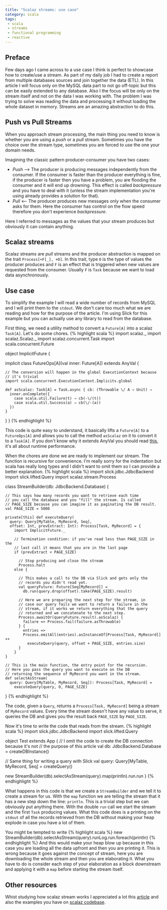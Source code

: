 ```yaml
---
title: "Scalaz streams: use case"
category: scala
tags:
 - scala
 - streams
 - functional programming
 - reactive
---
```


## Preface

Few days ago I came across to a use case I think is perfect to showcase how to create/use a stream. As part of my daily job I had to create a report from multiple databases sources and join together the data (ETL). In this article I will focus only on the MySQL data part to not go off-topic but this can be easily extended to any database. Also I the focus will be only on the stream itself and not on the data I was working with. The problem I was trying to solve was reading the data and processing it without loading the whole dataset in memory. Streams are an amazing abstraction to do this.

## Push vs Pull Streams
When you approach stream processing, the main thing you need to know is whether you are using a _push_ or a _pull_ stream. Sometimes you have the choice over the stream type, sometimes you are forced to use the one your domain needs.

Imagining the classic pattern producer-consumer you have two cases:

  - _Push_ --> The producer is producing messages independently from the consumer. If the consumer is faster than the producer everything is fine, if the producer is faster then you have a problem, you are flooding the consumer and it will end up drowning. This effect is called _backpressure_ and you have to deal with it (unless the stream implementation you're using already provides a solution for that).
  - _Pull_ <-- The producer produces new messages only when the consumer asks for them. Here the consumer has control on the flow speed therefore you don't experience _backpressure_.

Here I referred to messages as the values that your stream produces but obviously it can contain anything.

## Scalaz streams
Scalaz streams are _pull_ streams and the producer abstraction is mapped on the trait `Process[+F[_], +O]`. In this trait, type `O` is the type of values the producer produces and `F` is an effect that is triggered when new values are requested from the consumer. Usually `F` is `Task` because we want to load data asynchronously.

## Use case
To simplify the example I will read a wide number of records from MySQL and I will print them to the `stdout`. We don't care too much what we are reading and how for the purpose of the article. I'm using Slick for this example but you can actually use any library to read from the database.

First thing, we need a utility method to convert a `Future[A]` into a scalaz `Task[A]`. Let's do some chores.
{% highlight scala %}
import scalaz._
import scalaz.Scalaz._
import scalaz.concurrent.Task
import scala.concurrent.Future

object ImplicitFuture {

  implicit class FutureOps[A](val inner: Future[A]) extends AnyVal {

    // The conversion will happen in the global ExecutionContext because
    // it's trivial
    import scala.concurrent.ExecutionContext.Implicits.global

    def asScalaz: Task[A] = Task.async { cb: (Throwable \/ A ⇒ Unit) ⇒
      inner.onComplete({
        case scala.util.Failure(t) ⇒ cb(-\/(t))
        case scala.util.Success(a) ⇒ cb(\/-(a))
      })
    }
  }
}
{% endhighlight %}

This code is quite easy to understand, it basically lifts a `Future[A]` to a `FutureOps[A]` and allows you to call the method `asScalaz` on it to convert it to a `Task[A]`. If you don't know why it extends AnyVal you should read [this](http://www.scala-lang.org/api/current/index.html#scala.AnyVal), it's all about runtime performance.

When the chores are done we are ready to implement our stream. The function is recursive for convenience. I'm really sorry for the indentation but scala has really long types and I didn't want to omit them so I can provide a better explanation.
{% highlight scala %}
import slick.jdbc.JdbcBackend
import slick.lifted.Query
import scalaz.stream.Process

class StreamBuilder(db: JdbcBackend.Database) {

    // This says how many records you want to retrieve each time
    // you call the database and you "fill" the stream. Is called
    // PAGE_SIZE because you can imagine it as paginating the DB result.
    val PAGE_SIZE = 5000

    private[this] def executeQuery(
      query: Query[MyTable, MyRecord, Seq],
      offset: Int, prevExtract: Int): Process[Task, MyRecord] = {
        import ImplicitFuture._

        // Termination condition: if you've read less than PAGE_SIZE in the
        // last call it means that you are in the last page
        if (prevExtract < PAGE_SIZE)

          // Stop producing and close the stream
          Process.halt
        else {

          // This makes a call to the DB via Slick and gets only the
          // records you didn't read yet.
          val queryFuture: Future[Seq[MyRecord]] =
            db.run(query.drop(offset).take(PAGE_SIZE).result)

          // Here we are preparing the next step for the stream, in
          // case our query fails we want to return a failure in the
          // stream, if it works we return everything that the query
          // returned and we concatenate to the next step.
          Process.awaitOr(queryFuture.result).asScalaz) {
            failure => Process.fail(failure.asThrowable)
          } {
            entries =>
            Process.emitAll(entries).asInstanceOf[Process[Task, MyRecord]] ++
              executeQuery(query, offset + PAGE_SIZE, entries.size)
          }
        }
    }

    // This is the main function, the entry point for the recursion.
    // Here you pass the query you want to execute on the DB
    // returning the sequence of MyRecord you want in the stream.
    def selectAsStream(
      query: Query[MyTable, MyRecord, Seq]): Process[Task, MyRecord] =
        executeQuery(query, 0, PAGE_SIZE)
}
{% endhighlight %}

The code, given a `Query`, returns a `Process[Task, MyRecord]` being a stream of `MyRecord` values. Every time the stream doesn't have any value to serve, it queries the DB and gives you the result back `PAGE_SIZE` by `PAGE_SIZE`.

Now it's time to write the code that reads from the stream.
{% highlight scala %}
import slick.jdbc.JdbcBackend
import slick.lifted.Query

object Test extends App {
  // I omit the code to create the DB connection because it's not
  // the purpose of this article
  val db: JdbcBackend.Database = createDBInstance()

  // Same thing for writing a query with Slick
  val query: Query[MyTable, MyRecord, Seq] = createQuery()

  new StreamBuilder(db).selectAsStream(query).map(println).run.run
}
{% endhighlight %}

What happens in this code is that we create a `StreamBuilder` and we tell it to create a stream for us. With the `map` function we are telling the stream that it has a new step down the line: `println`. This is a trivial step but we can obviously put anything there. With the double `run` call we start the stream and the first `Task` producing values.
What this code does is a printing on the `stdout` of all the records retrieved from the DB without making your heap explode in case you have a lot of them.

You might be tempted to write
{% highlight scala %}
new StreamBuilder(db).selectAsStream(query).runLog.run.foreach(println)
{% endhighlight %}
And this would make your heap blow up because in this case you are loading all the data upfront and then you are printing it. This is wrong because it goes against the concept of stream, here you are downloading the whole stream and then you are elaborating it. What you have to do is consider each step of your elaboration as a block downstream and applying it with a `map` before starting the stream itself.

## Other resources
Whist studying how scalaz stream works I appreciated a lot this [article](https://www.chrisstucchio.com/blog/2014/scalaz_streaming_tutorial.html) and also the examples you have on [scalaz codebase](https://github.com/scalaz/scalaz-stream/blob/master/src/main/scala/scalaz/stream/Process.scala).
